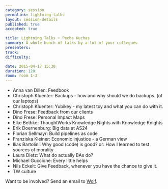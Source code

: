 ```yaml
---
category: session
permalink: lightning-talks
layout: session-details
published: true
accepted: true

title: Lightning Talks + Pecha Kuchas
summary: A whole bunch of talks by a lot of your collegues
presenters: 
track:
difficulty:

date: 2015-04-17 15:30
duration: 120
room: room 1-3
---
```


* Anna van Dillen: Feedbook
* Christoph Kluenter: Backups - how and why should we do backups. (of our laptops)
* Christoph Kluenter: Yubikey - my latest toy and what you can do with it.
* Dino Frese: Feedback from our clients
* Dino Frese: Personal Impact Maps
* Elke Bethke: ThoughtWorks Knowledge Nights with Knowledge Knights 
* Erik Doernenburg: Big data at AS24
* Florian Sellmayr: Build pipelines as code
* Franziska Kleiner: Economic injustice - a German view
* Ilias Bartolini: Why good (code) is good? or: How I learned to test sources of morality
* Laura Dietz: What do actually BAs do?
* Michael Guccione: Every little helps
* Nils Eckelt: Give Feedback, whenever you have the chance to give it.
* TW culture

Want to be involved? Send an email to <a href="mailto:wschlege@thoughtworks.com">Wolf</a>.